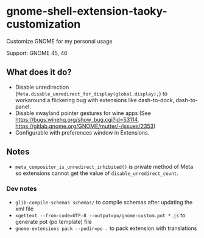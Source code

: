 # gnome-shell-extension-taoky-customization

Customize GNOME for my personal usage

Support: GNOME 45, 46

## What does it do?

- Disable unredirection (`Meta.disable_unredirect_for_display(global.display);`) to workaround a flickering bug with extensions like dash-to-dock, dash-to-panel.
- Disable xwayland pointer gestures for wine apps (See <https://bugs.winehq.org/show_bug.cgi?id=53114>, <https://gitlab.gnome.org/GNOME/mutter/-/issues/2353>)
- Configurable with preferences window in Extensions.

## Notes

- `meta_compositor_is_unredirect_inhibited()` is private method of Meta so extensions cannot get the value of `disable_unredirect_count`.
<!-- - When running full-screen games, unredirection may be enabled again. If this happens you can try enabling the monkey patch option in the preferences window. It rewrites unredirection methods in gnome-shell JS layer to no-op. -->

### Dev notes

- `glib-compile-schemas schemas/` to compile schemas after updating the xml file
- `xgettext --from-code=UTF-8 --output=po/gnome-custom.pot *.js` to generate pot (po template) file
- `gnome-extensions pack --podir=po .` to pack extension with translations
